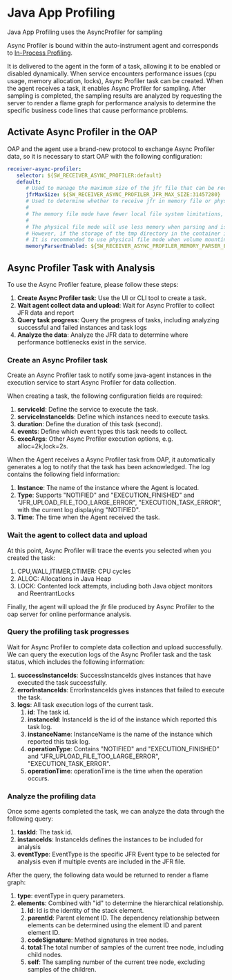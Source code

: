 # Java App Profiling

Java App Profiling uses the AsyncProfiler for sampling

Async Profiler is bound within the auto-instrument agent and corresponds to [In-Process Profiling](../../concepts-and-designs/profiling.md#in-process-profiling).

It is delivered to the agent in the form of a task, allowing it to be enabled or disabled dynamically.
When service encounters performance issues (cpu usage, memory allocation, locks), Async Profiler task can be created.
When the agent receives a task, it enables Async Profiler for sampling.
After sampling is completed, the sampling results are analyzed by requesting the server to render a flame graph for performance 
analysis to determine the specific business code lines that cause performance problems.

## Activate Async Profiler in the OAP
OAP and the agent use a brand-new protocol to exchange Async Profiler data, so it is necessary to start OAP with the following configuration:

```yaml
receiver-async-profiler:
   selector: ${SW_RECEIVER_ASYNC_PROFILER:default}
   default:
      # Used to manage the maximum size of the jfr file that can be received, the unit is Byte, default is 30M
      jfrMaxSize: ${SW_RECEIVER_ASYNC_PROFILER_JFR_MAX_SIZE:31457280}
      # Used to determine whether to receive jfr in memory file or physical file mode
      #
      # The memory file mode have fewer local file system limitations, so they are by default. But it costs more memory.
      #
      # The physical file mode will use less memory when parsing and is more friendly to parsing large files.
      # However, if the storage of the tmp directory in the container is insufficient, the oap server instance may crash.
      # It is recommended to use physical file mode when volume mounting is used or the tmp directory has sufficient storage.
      memoryParserEnabled: ${SW_RECEIVER_ASYNC_PROFILER_MEMORY_PARSER_ENABLED:true}
```

## Async Profiler Task with Analysis

To use the Async Profiler feature, please follow these steps:

1. **Create Async Profiler task**: Use the UI or CLI tool to create a task.
2. **Wait agent collect data and upload**: Wait for Async Profiler to collect JFR data and report
3. **Query task progress**: Query the progress of tasks, including analyzing successful and failed instances and task logs
4. **Analyze the data**: Analyze the JFR data to determine where performance bottlenecks exist in the service.

### Create an Async Profiler task

Create an Async Profiler task to notify some java-agent instances in the execution service to start Async Profiler for data collection.

When creating a task, the following configuration fields are required:

1. **serviceId**: Define the service to execute the task.
2. **serviceInstanceIds**: Define which instances need to execute tasks.
3. **duration**: Define the duration of this task (second).
4. **events**: Define which event types this task needs to collect.
5. **execArgs**: Other Async Profiler execution options, e.g. alloc=2k,lock=2s.

When the Agent receives a Async Profiler task from OAP, it automatically generates a log to notify that the task has been acknowledged. The log contains the following field information:

1. **Instance**: The name of the instance where the Agent is located.
2. **Type**: Supports "NOTIFIED" and "EXECUTION_FINISHED" and "JFR_UPLOAD_FILE_TOO_LARGE_ERROR", "EXECUTION_TASK_ERROR", with the current log displaying "NOTIFIED".
3. **Time**: The time when the Agent received the task.

### Wait the agent to collect data and upload

At this point, Async Profiler will trace the events you selected when you created the task:

1. CPU,WALL,ITIMER,CTIMER: CPU cycles
2. ALLOC: Allocations in Java Heap
3. LOCK: Contented lock attempts, including both Java object monitors and ReentrantLocks

Finally, the agent will upload the jfr file produced by Async Profiler to the oap server for online performance analysis.

### Query the profiling task progresses

Wait for Async Profiler to complete data collection and upload successfully.
We can query the execution logs of the Async Profiler task and the task status, which includes the following information:

1. **successInstanceIds**: SuccessInstanceIds gives instances that have executed the task successfully.
2. **errorInstanceIds**: ErrorInstanceIds gives instances that failed to execute the task.
3. **logs**: All task execution logs of the current task.
    1. **id**: The task id.
    2. **instanceId**: InstanceId is the id of the instance which reported this task log.
    3. **instanceName**: InstanceName is the name of the instance which reported this task log.
    4. **operationType**: Contains "NOTIFIED" and "EXECUTION_FINISHED" and "JFR_UPLOAD_FILE_TOO_LARGE_ERROR", "EXECUTION_TASK_ERROR".
    5. **operationTime**: operationTime is the time when the operation occurs.

### Analyze the profiling data

Once some agents completed the task, we can analyze the data through the following query:

1. **taskId**: The task id.
2. **instanceIds**: InstanceIds defines the instances to be included for analysis
3. **eventType**: EventType is the specific JFR Event type to be selected for analysis even if multiple events are included in the JFR file.

After the query, the following data would be returned to render a flame graph:
1. **type**: eventType in query parameters.
2. **elements**: Combined with "id" to determine the hierarchical relationship.
   1. **Id**: Id is the identity of the stack element.
   2. **parentId**: Parent element ID. The dependency relationship between elements can be determined using the element ID and parent element ID.
   3. **codeSignature**: Method signatures in tree nodes.
   4. **total**:The total number of samples of the current tree node, including child nodes.
   5. **self**: The sampling number of the current tree node, excluding samples of the children.